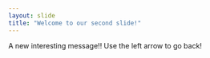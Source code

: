 ```yaml
---
layout: slide
title: "Welcome to our second slide!"
---
```

A new interesting message!!
Use the left arrow to go back!
